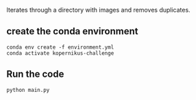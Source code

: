 Iterates through a directory with images and removes duplicates.

## create the conda environment

```
conda env create -f environment.yml
conda activate kopernikus-challenge
```

## Run the code

```
python main.py
```



